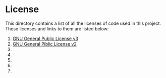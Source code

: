 # License

This directory contains a list of all the licenses of code used in this project. These licenses and links to them are listed below:

1. [GNU General Public License v3](https://github.com/WachterJud/qaul.net/blob/master/Licenses/GPLv3.txt)
2. [GNU General Piblic License v2](https://github.com/WachterJud/qaul.net/blob/master/Licenses/GPLv2.txt)
3. []()
4. []()
5. []()
6. []()
7. []()
